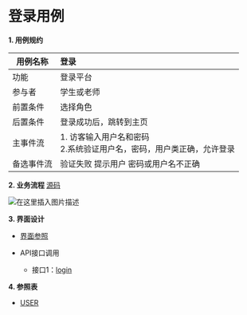 # 登录用例
 **1. 用例规约**

|用例名称|登录|
|-------|:-------------|
|功能|登录平台|
|参与者|学生或老师|
|前置条件|选择角色 |
|后置条件|登录成功后，跳转到主页|
|主事件流| 1. 访客输入用户名和密码<br/>2.系统验证用户名，密码，用户类正确，允许登录<br/>|
|备选事件流|验证失败 提示用户 密码或用户名不正确 |

 **2. 业务流程**   [源码](https://github.com/white12138/is_analysis/blob/master/test6/%E7%94%A8%E4%BE%8B/%E7%99%BB%E9%99%86%E7%94%A8%E4%BE%8B%E6%BA%90%E7%A0%81)

 
![在这里插入图片描述](https://img-blog.csdnimg.cn/20200501224735232.png?x-oss-process=image/watermark,type_ZmFuZ3poZW5naGVpdGk,shadow_10,text_aHR0cHM6Ly9ibG9nLmNzZG4ubmV0L3dlaXhpbl80NDAwNTEzMg==,size_16,color_FFFFFF,t_70)




**3. 界面设计**
- [界面参照](https://white12138.github.io/is_analysis/test6/web/%E8%80%81%E5%B8%88%E7%99%BB%E9%99%86%E7%95%8C%E9%9D%A2.html)

- API接口调用
    - 接口1：[login](https://github.com/white12138/is_analysis/blob/master/test6/%E6%8E%A5%E5%8F%A3/login.md)
    
 **4. 参照表**

- [USER](https://github.com/white12138/is_analysis/blob/master/test6/shujuku/README.md)
